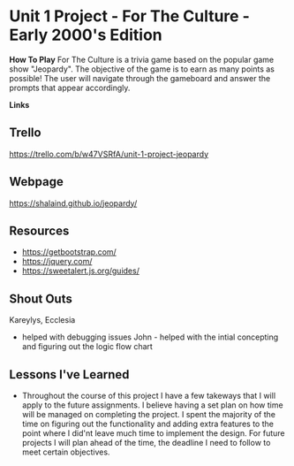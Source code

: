 # Unit 1 Project - For The Culture - Early 2000's Edition 

**How To Play**
For The Culture is a trivia game based on the popular game show "Jeopardy". The objective of the game is to earn as many points as possible! The user will navigate through the gameboard and answer the prompts that appear accordingly. 

**Links**

## Trello 
https://trello.com/b/w47VSRfA/unit-1-project-jeopardy

## Webpage 
https://shalaind.github.io/jeopardy/

## Resources 
- https://getbootstrap.com/
- https://jquery.com/
- https://sweetalert.js.org/guides/

## Shout Outs 
Kareylys, Ecclesia 
- helped with debugging issues 
John - helped with the intial concepting and figuring out the logic flow chart 

## Lessons I've Learned
- Throughout the course of this project I have a few takeways that I will apply to the future assignments. I believe having a set plan on how time will be managed on completing the project. I spent the majority of the time on figuring out the functionality and adding extra features to the point where I did'nt leave much time to implement the design. For future projects I will plan ahead of the time, the deadline I need to follow to meet certain objectives. 


